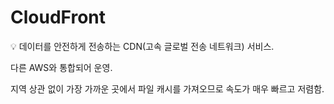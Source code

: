 # CloudFront

<aside>
💡 데이터를 안전하게 전송하는 CDN(고속 글로벌 전송 네트워크) 서비스.

다른 AWS와 통합되어 운영.

지역 상관 없이 가장 가까운 곳에서 파일 캐시를 가져오므로 속도가 매우 빠르고 저렴함.

</aside>
